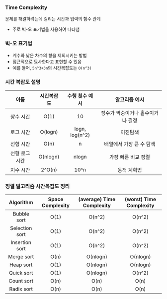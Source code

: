 ### Time Complexity

문제를 해결하려는데 걸리는 시간과 입력의 함수 관계

- 주로 빅-오 표기법을 사용하여 나타냄

### 빅-오 표기법

- 계수와 낮은 차수의 항을 제외시키는 방법
- 점근적으로 묘사한다고 표현할 수 있음
- 예를 들어, `5n^3+3n`의 시간복잡도는 `O(n^3)`

### 시간 복잡도 설명

|      이름      | 시간복잡도 | 수행 횟수 예시 |           알고리즘 예시           |
| :------------: | :--------: | :------------: | :-------------------------------: |
|   상수 시간    |    O(1)    |       10       | 정수가 짝숭이거나 홀수이거나 결정 |
|   로그 시간    |  O(logn)   | logn, log(n^2) |             이진탐색              |
|   선형 시간    |    O(n)    |       n        |     배열에서 가장 큰 수 탐색      |
| 선형 로그 시간 |  O(nlogn)  |     nlogn      |        가장 빠른 비교 정렬        |
|   지수 시간    |   2^O(n)   |      10^n      |            동적 계획법            |

### 정렬 알고리즘 시간복잡도 정리

|   Algorithm    | Space Complexity | (average) Time Complexity | (worst) Time Complexity |
| :------------: | :--------------: | :-----------------------: | :---------------------: |
|  Bubble sort   |       O(1)       |          O(n^2)           |         O(n^2)          |
| Selection sort |       O(1)       |          O(n^2)           |         O(n^2)          |
| Insertion sort |       O(1)       |          O(n^2)           |         O(n^2)          |
|   Merge sort   |       O(n)       |         O(nlogn)          |        O(nlogn)         |
|   Heap sort    |       O(1)       |         O(nlogn)          |        O(nlogn)         |
|   Quick sort   |       O(1)       |         O(nlogn)          |         O(n^2)          |
|   Count sort   |       O(n)       |           O(n)            |          O(n)           |
|   Radix sort   |       O(n)       |           O(n)            |          O(n)           |
